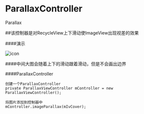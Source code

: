 # ParallaxController
Parallax

##该控制器是对RecycleView上下滑动使ImageView出现视差的效果


####演示

![icon](parallax.gif)

####中间大图会随着上下的滑动跟着滑动，但是不会画出边界

####ParallaxController

	创建一个ParallaxController	
    private ParallaxViewController mController = new ParallaxViewController();

	将图片添加到控制器中
    mController.imageParallax(mIvCover);
